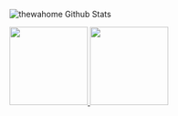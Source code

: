 <!--
**thewahome/thewahome** is a ✨ _special_ ✨ repository because its `README.md` (this file) appears on your GitHub profile.

Here are some ideas to get you started:

- 🔭 I’m currently working on ...
- 🌱 I’m currently learning ...
- 👯 I’m looking to collaborate on ...
- 🤔 I’m looking for help with ...
- 💬 Ask me about ...
- 📫 How to reach me: ...
- 😄 Pronouns: ...
- ⚡ Fun fact: ...
-->

![thewahome Github Stats](https://github-readme-stats.vercel.app/api?username=thewahome&count_private=true&show_icons=true&theme=dracula)

<a href="https://thewahome.com/">
  <img height="137px" src="https://github-readme-stats.vercel.app/api?username=thewahome&hide_title=true&hide_border=true&show_icons=true&include_all_commits=true&count_private=true&line_height=21&text_color=fff&icon_color=8ef&theme=dracula" />
  <!-- wi*quL3fcV -->
  <img height="137px" src="https://github-readme-stats.vercel.app/api/top-langs/?username=thewahome&hide=html&hide_title=true&hide_border=true&layout=compact&langs_count=8&text_color=fff&icon_color=fff&theme=dracula" /></a>
